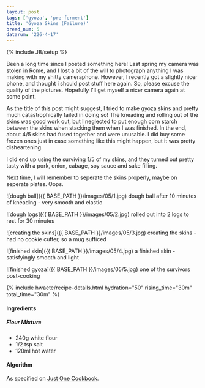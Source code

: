 ```yaml
---
layout: post
tags: ['gyoza', 'pre-ferment']
title: 'Gyoza Skins (Failure)'
bread_num: 5
datarum: '226-4-17'
---
```

{% include JB/setup %}

Been a long time since I posted something here! Last spring my camera was stolen
in Rome, and I lost a bit of the will to photograph anything I was making with
my shitty cameraphone. However, I recently got a slightly nicer phone, and thought
i should post stuff here again. So, please excuse the quality of the pictures.
Hopefully I'll get myself a nicer camera again at some point.

As the title of this post might suggest, I tried to make gyoza skins and pretty
much catastrophically failed in doing so! The kneading and rolling out of the
skins was good work out, but I neglected to put enough corn starch between the
skins when stacking them when I was finished. In the end, about 4/5 skins had
fused together and were unusable. I did buy some frozen ones just in case something
like this might happen, but it was pretty disheartening.

I did end up using the surviving 1/5 of my skins, and they turned out pretty
tasty with a pork, onion, cabage, soy sauce and sake filling.

Next time, I will remember to seperate the skins properly, maybe on seperate
plates. Oops.

![dough ball]({{ BASE_PATH }}/images/05/1.jpg)
<span class="img-caption">dough ball after 10 minutes of kneading - very smooth and elastic</span>

![dough logs]({{ BASE_PATH }}/images/05/2.jpg)
<span class="img-caption">rolled out into 2 logs to rest for 30 minutes</span>

![creating the skins]({{ BASE_PATH }}/images/05/3.jpg)
<span class="img-caption">creating the skins - had no cookie cutter, so a mug sufficed</span>

![finished skin]({{ BASE_PATH }}/images/05/4.jpg)
<span class="img-caption">a finished skin - satisfyingly smooth and light</span>

![finished gyoza]({{ BASE_PATH }}/images/05/5.jpg)
<span class="img-caption">one of the survivors post-cooking</span>

{% include hwaete/recipe-details.html hydration="50" rising_time="30m" total_time="30m" %}

#### Ingredients

##### Flour Mixture

- 240g white flour
- 1/2 tsp salt
- 120ml hot water

#### Algorithm

As specified on [Just One Cookbook](https://www.justonecookbook.com/gyoza-wrappers/).
